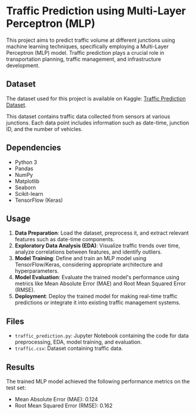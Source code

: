 # Traffic Prediction using Multi-Layer Perceptron (MLP)
This project aims to predict traffic volume at different junctions using machine learning techniques, specifically employing a Multi-Layer Perceptron (MLP) model. Traffic prediction plays a crucial role in transportation planning, traffic management, and infrastructure development.

## Dataset
The dataset used for this project is available on Kaggle: [Traffic Prediction Dataset](https://www.kaggle.com/datasets/fedesoriano/traffic-prediction-dataset/data).

This dataset contains traffic data collected from sensors at various junctions. Each data point includes information such as date-time, junction ID, and the number of vehicles.

## Dependencies
- Python 3
- Pandas
- NumPy
- Matplotlib
- Seaborn
- Scikit-learn
- TensorFlow (Keras)


## Usage
1. **Data Preparation**: Load the dataset, preprocess it, and extract relevant features such as date-time components.
2. **Exploratory Data Analysis (EDA)**: Visualize traffic trends over time, analyze correlations between features, and identify outliers.
3. **Model Training**: Define and train an MLP model using TensorFlow/Keras, considering appropriate architecture and hyperparameters.
4. **Model Evaluation**: Evaluate the trained model's performance using metrics like Mean Absolute Error (MAE) and Root Mean Squared Error (RMSE).
5. **Deployment**: Deploy the trained model for making real-time traffic predictions or integrate it into existing traffic management systems.

## Files
- `traffic_prediction.py`: Jupyter Notebook containing the code for data preprocessing, EDA, model training, and evaluation.
- `traffic.csv`: Dataset containing traffic data.

## Results
The trained MLP model achieved the following performance metrics on the test set:
- Mean Absolute Error (MAE): 0.124
- Root Mean Squared Error (RMSE): 0.162

